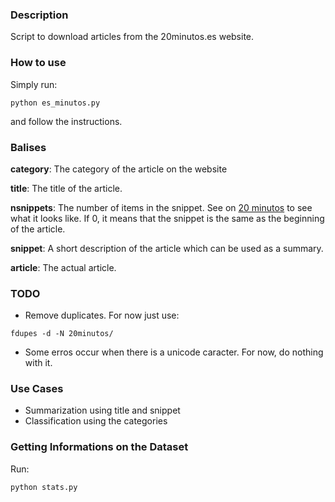 ### Description

Script to download articles from the 20minutos.es website.

### How to use

Simply run:
```
python es_minutos.py
```

and follow the instructions.

### Balises

**category**: The category of the article on the website

**title**: The title of the article.

**nsnippets**: The number of items in the snippet. See on [20 minutos](http://www.20minutos.es/noticia/2863500/0/trabajadores-cobran-menos-300-euros-aumentan-crisis/) to see what it looks like. If 0, it means that the snippet is the same as the beginning of the article.

**snippet**: A short description of the article which can be used as a summary.

**article**: The actual article.

### TODO

* Remove duplicates. For now just use:
```
fdupes -d -N 20minutos/
```
* Some erros occur when there is a unicode caracter. For now, do nothing with it.

### Use Cases

* Summarization using title and snippet
* Classification using the categories

### Getting Informations on the Dataset

Run:
```
python stats.py
```
